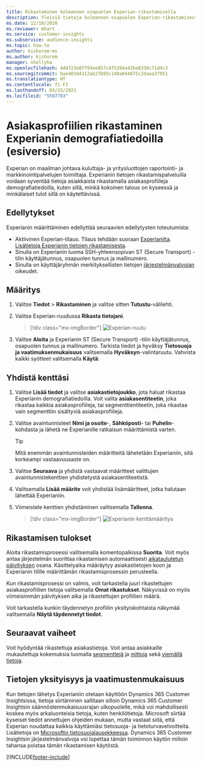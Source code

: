 ```yaml
---
title: Rikastaminen kolmannen osapuolen Experian-rikastamisella
description: Yleisiä tietoja kolmannen osapuolen Experian-rikastamisesta.
ms.date: 12/10/2020
ms.reviewer: mhart
ms.service: customer-insights
ms.subservice: audience-insights
ms.topic: how-to
author: kishorem-ms
ms.author: kishorem
manager: shellyha
ms.openlocfilehash: 4d4723e8f793ee857c4f5204a42be8338c71d4c3
ms.sourcegitcommit: bae40184312ab27b95c140a044875c2daea37951
ms.translationtype: HT
ms.contentlocale: fi-FI
ms.lasthandoff: 03/15/2021
ms.locfileid: "5597783"
---
```

# <a name="enrich-customer-profiles-with-demographics-from-experian-preview"></a>Asiakasprofiilien rikastaminen Experianin demografiatiedoilla (esiversio)

Experian on maailman johtava kuluttaja- ja yritysluottojen raportointi- ja markkinointipalvelujen toimittaja. Experianin tietojen rikastamispalveluilla voidaan syventää tietoja asiakkaista rikastamalla asiakasprofiileja demografiatiedoilla, kuten sillä, minkä kokoinen talous on kyseessä ja minkälaiset tulot sillä on käytettävissä.

## <a name="prerequisites"></a>Edellytykset

Experianin määrittäminen edellyttää seuraavien edellytysten toteutumista:

- Aktiivinen Experian-tilaus. Tilaus tehdään suoraan [Experianilta](https://www.experian.com/marketing-services/contact). [Lisätietoja Experianin tietojen rikastamisesta](https://www.experian.com/marketing-services/microsoft?cmpid=ems_web_mci_cdppage).
- Sinulla on Experianin luoma SSH-yhteensopivan ST (Secure Transport) -tilin käyttäjätunnus, osapuolen tunnus ja mallinumero.
- Sinulla on käyttäjäryhmän merkityksellisten tietojen [järjestelmänvalvojan](permissions.md#administrator) oikeudet.

## <a name="configuration"></a>Määritys

1. Valitse **Tiedot** > **Rikastaminen** ja valitse sitten **Tutustu**-välilehti.

1. Valitse Experian-ruudussa **Rikasta tietojani**.

   > [!div class="mx-imgBorder"]
   > ![Experian-ruutu](media/experian-tile.png "Experian-ruutu")

1. Valitse **Aloita** ja Experianin ST (Secure Transport) -tilin käyttäjätunnus, osapuolen tunnus ja mallinumero. Tarkista tiedot ja hyväksy **Tietosuoja ja vaatimuksenmukaisuus** valitsemalla **Hyväksyn**-valintaruutu. Vahvista kaikki syötteet valitsemalla **Käytä**:

## <a name="map-your-fields"></a>Yhdistä kenttäsi

1.  Valitse **Lisää tiedot** ja valitse **asiakastietojoukko**, jota haluat rikastaa Experianin demografiatiedoilla. Voit valita **asiakasentiteetin**, joka rikastaa kaikkia asiakasprofiileja, tai segmenttientiteetin, joka rikastaa vain segmenttiin sisältyviä asiakasprofiileja.

1. Valitse avaintunnisteet **Nimi ja osoite**-, **Sähköposti**- tai **Puhelin**-kohdasta ja lähetä ne Experianille ratkaisun määrittämistä varten.

   > [!TIP]
   > Mitä enemmän avaintunnisteiden määritteitä lähetetään Experianiin, sitä korkeampi vastaavuusaste on.

1. Valitse **Seuraava** ja yhdistä vastaavat määritteet valittujen avaintunnistekenttien yhdistetystä asiakasentiteetistä.

1. Valitsemalla **Lisää määrite** voit yhdistää lisämääritteet, jotka halutaan lähettää Experianiin.

1.  Viimeistele kenttien yhdistäminen valitsemalla **Tallenna**.

    > [!div class="mx-imgBorder"]
    > ![Experianin kenttämääritys](media/experian-field-mapping.png "Experianin kenttämääritys")

## <a name="enrichment-results"></a>Rikastamisen tulokset

Aloita rikastamisprosessi valitsemalla komentopalkissa **Suorita**. Voit myös antaa järjestelmän suorittaa rikastamisen automaattisesti [aikataulutetun päivityksen](system.md#schedule-tab) osana. Käsittelyaika määräytyy asiakastietojen koon ja Experianin tilille määrittämän rikastamisprosessin perusteella.

Kun rikastamisprosessi on valmis, voit tarkastella juuri rikastettujen asiakasprofiilien tietoja valitsemalla **Omat rikastukset**. Näkyvissä on myös viimeisimmän päivityksen aika ja rikastettujen profiilien määrä.

Voit tarkastella kunkin täydennetyn profiilin yksityiskohtaista näkymää valitsemalla **Näytä täydennetyt tiedot**.

## <a name="next-steps"></a>Seuraavat vaiheet

Voit hyödyntää rikastettuja asiakastietoja. Voit antaa asiakkaille mukautettuja kokemuksia luomalla [segmenttejä](segments.md) ja [mittoja](measures.md) sekä [viemällä tietoja](export-destinations.md).

## <a name="data-privacy-and-compliance"></a>Tietojen yksityisyys ja vaatimustenmukaisuus

Kun tietojen lähetys Experianiin otetaan käyttöön Dynamics 365 Customer Insightsissa, tietoja siirtäminen sallitaan silloin Dynamics 365 Customer Insightsin säännöstenmukaisuusrajan ulkopuolelle, mikä voi mahdollisesti koskea myös arkaluonteisia tietoja, kuten henkilötietoja. Microsoft siirtää kyseiset tiedot annettujen ohjeiden mukaan, mutta vastaat siitä, että Experian noudattaa kaikkia käyttämiäsi tietosuoja- ja tietoturvavelvoitteita. Lisätietoja on [Microsoftin tietosuojalausekkeessa](https://go.microsoft.com/fwlink/?linkid=396732).
Dynamics 365 Customer Insightsin järjestelmänvalvoja voi lopettaa tämän toiminnon käytön milloin tahansa poistaa tämän rikastamisen käytöstä.


[!INCLUDE[footer-include](../includes/footer-banner.md)]
